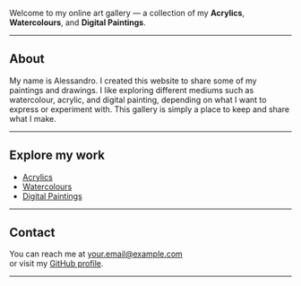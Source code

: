 

Welcome to my online art gallery — a collection of my **Acrylics**, **Watercolours**, and **Digital Paintings**.

---

## About


My name is Alessandro. I created this website to share some of my paintings and drawings.
I like exploring different mediums such as watercolour, acrylic, and digital painting, depending on what I want to express or experiment with.
This gallery is simply a place to keep and share what I make.

---

## Explore my work

- [Acrylics](acrylics.md)
- [Watercolours](watercolours.md)
- [Digital Paintings](digital.md)

---

## Contact

You can reach me at [your.email@example.com](mailto:your.email@example.com)  
or visit my [GitHub profile](https://github.com/YourUsername).

---
